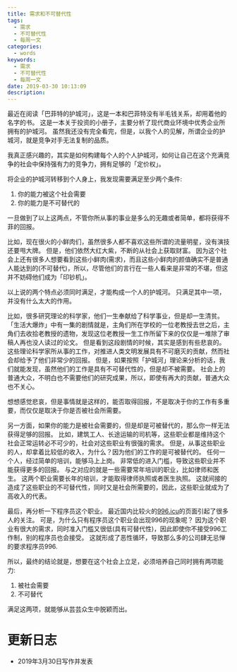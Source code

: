 ```yaml
---
title: 需求和不可替代性
tags:
  - 需求
  - 不可替代性
  - 每周一文
categories:
  - words
keywords:
  - 需求
  - 不可替代性
  - 每周一文
date: 2019-03-30 10:13:09
description:
---
```





最近在阅读「巴菲特的护城河」，这是一本和巴菲特没有半毛钱关系，却用着他的名字的书。
这是一本关于投资的小册子，主要分析了现代商业环境中优秀企业所拥有的护城河。
虽然我还没有完全看完，但是，以我个人的见解，所谓企业的护城河，就是竞争对手无法复制的品质。

<escape><!-- more --></escape>

我真正感兴趣的，其实是如何构建每个人的个人护城河，如何让自己在这个充满竞争的社会中保持强有力的竞争力，拥有足够的「定价权」。

将企业的护城河转移到个人身上，我发现需要满足至少两个条件:
1. 你的能力被这个社会需要
2. 你的能力是不可替代的

一旦做到了以上这两点，不管你所从事的事业是多么的无趣或者简单，都将获得不菲的回报。

比如，现在很火的小鲜肉们，虽然很多人都不喜欢这些所谓的流量明星，没有演技还要甩大牌。
但是，他们依然大红大紫，不断的从社会上获取财富。
因为这个社会上还有很多人想要看到这些小鲜肉(需求)，而且这些小鲜肉的颜值确实不是普通人能达到的(不可替代)，所以，尽管他们的言行在一些人看来是非常的不堪，但这并不妨碍他们成为「印钞机」。

以上说的两个特点必须同时满足，才能构成一个人的护城河。
只满足其中一项，并没有什么太大的作用。

比如，很多研究理论的科学家，他们一生奉献给了科学事业，但是却一生清贫。
「生活大爆炸」中有一集的剧情就是，主角们所在学校的一位老教授去世之后，主角们去收拾老教授的遗物，发现这位老教授一生工作所留下来的仅仅是一堆除了审稿人再也没人读过的论文。
但是看到这段剧情的时候，其实是感到有些悲哀的。
这些理论科学家所从事的工作，对推进人类文明发展具有不可磨灭的贡献，然而社会却给予了他们非常少的回报。
但是，如果按照「护城河」理论来分析的话，我们就能发现，虽然他们的工作是具有不可替代性的，但是却不被需要。
社会上的普通大众，不明白也不需要他们的研究成果，所以，即使有再大的贡献，普通大众也不关心。

想想感觉悲哀，但是事情就是这样的，能否取得回报，不是取决于你的工作有多重要，而仅仅是取决于你是否被社会所需要。


另一方面，如果你的能力是被社会需要的，但是却是可被替代的，那么你一样无法获得足够的回报。
比如，建筑工人、长途运输的司机等，这些职业都是维持这个社会正常运转必不可少的，社会对这些职业有很强的需求。
但是，从事这些职业的人，却拿着比较低的收入，为什么？因为他们的工作的是可被替代的。
任何一个人，经过简单的培训，能够马上上岗。
非常低的进入门槛，导致这些职业并不能获得更多的回报。
与之对应的就是一些需要常年培训的职业，比如律师和医生。
这两个职业需要长年的培训，才能取得律师执照或者医生执照。
这就间接的造成了这些职业的不可替代性，同时又是社会所需要的，因此，这些职业就成为了高收入的代表。

最后，再分析一下程序员这个职业。
最近国内比较火的[996.icu](https://996.icu/#/zh_CN)的页面引起了很多人的关注。
可是，为什么只有程序员这个职业会出现996的现象呢？
因为这个职业有很大的需求，同时准入门槛又很低(具有可替代性)，因此即使你不接受996工作制，别的程序员也会接受。
这就形成了恶性循环，导致那么多的公司肆无忌惮的要求程序员996.

所以，最终的结论就是，想要在这个社会上立足，必须培养自己同时拥有两项能力:
1. 被社会需要
2. 不可替代

满足这两项，就能够从芸芸众生中脱颖而出。

# 更新日志

- 2019年3月30日写作并发表

